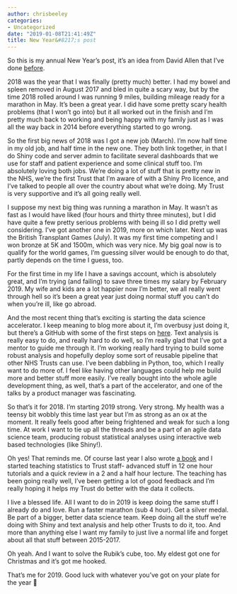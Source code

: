 ```yaml
---
author: chrisbeeley
categories:
- Uncategorized
date: "2019-01-08T21:41:49Z"
title: New Year&#8217;s post
---
```


So this is my annual New Year’s post, it’s an idea from David Allen that I’ve done [before](https://chrisbeeley.net/?p=1052).

2018 was the year that I was finally (pretty much) better. I had my bowel and spleen removed in August 2017 and bled in quite a scary way, but by the time 2018 rolled around I was running 9 miles, building mileage ready for a marathon in May. It’s been a great year. I did have some pretty scary health problems (that I won’t go into) but it all worked out in the finish and I’m pretty much back to working and being happy with my family just as I was all the way back in 2014 before everything started to go wrong.

So the first big news of 2018 was I got a new job (March). I’m now half time in my old job, and half time in the new one. They both link together, in that I do Shiny code and server admin to facilitate several dashboards that we use for staff and patient experience and some clinical stuff too. I’m absolutely loving both jobs. We’re doing a lot of stuff that is pretty new in the NHS, we’re the first Trust that I’m aware of with a Shiny Pro licence, and I’ve talked to people all over the country about what we’re doing. My Trust is very supportive and it’s all going really well.

I suppose my next big thing was running a marathon in May. It wasn’t as fast as I would have liked (four hours and thirty three minutes), but I did have quite a few pretty serious problems with being ill so I did pretty well considering. I’ve got another one in 2019, more on which later. Next up was the British Transplant Games (July). It was my first time competing and I won bronze at 5K and 1500m, which was very nice. My big goal now is to qualify for the world games, I’m guessing silver would be enough to do that, partly depends on the time I guess, too.

For the first time in my life I have a savings account, which is absolutely great, and I’m trying (and failing) to save three times my salary by February 2019. My wife and kids are a lot happier now I’m better, we all really went through hell so it’s been a great year just doing normal stuff you can’t do when you’re ill, like go abroad.

And the most recent thing that’s exciting is starting the data science accelerator. I keep meaning to blog more about it, I’m overbusy just doing it, but there’s a GitHub with some of the first steps on [here](https://github.com/ChrisBeeley/naturallanguageprocessing). Text analysis is really easy to do, and really hard to do well, so I’m really glad that I’ve got a mentor to guide me through it. I’m working really hard trying to build some robust analysis and hopefully deploy some sort of reusable pipeline that other NHS Trusts can use. I’ve been dabbling in Python, too, which I really want to do more of. I feel like having other languages could help me build more and better stuff more easily. I’ve really bought into the whole agile development thing, as well, that’s a part of the accelerator, and one of the talks by a product manager was fascinating.

So that’s it for 2018. I’m starting 2019 strong. Very strong. My health was a teensy bit wobbly this time last year but I’m as strong as an ox at the moment. It really feels good after being frightened and weak for such a long time. At work I want to tie up all the threads and be a part of an agile data science team, producing robust statistical analyses using interactive web based technologies (like Shiny!).

Oh yes! That reminds me. Of course last year I also wrote [a book](https://www.packtpub.com/web-development/web-application-development-r-using-shiny-third-edition) and I started teaching statistics to Trust staff- advanced stuff in 12 one hour tutorials and a quick review in a 2 and a half hour lecture. The teaching has been going really well, I’ve been getting a lot of good feedback and I’m really hoping it helps my Trust do better with the data it collects.

I live a blessed life. All I want to do in 2019 is keep doing the same stuff I already do and love. Run a faster marathon (sub 4 hour). Get a silver medal. Be part of a bigger, better data science team. Keep doing all the stuff we’re doing with Shiny and text analysis and help other Trusts to do it, too. And more than anything else I want my family to just live a normal life and forget about all that stuff between 2015-2017.

Oh yeah. And I want to solve the Rubik’s cube, too. My eldest got one for Christmas and it’s got me hooked.

That’s me for 2019. Good luck with whatever you’ve got on your plate for the year 🙂